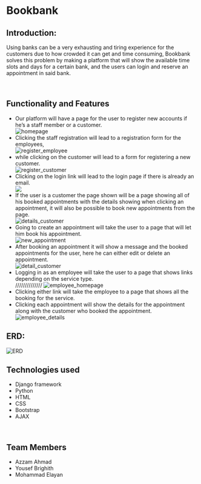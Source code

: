 # Bookbank
<h2> Introduction: </h2>
<p>
Using banks can be a very exhausting and tiring experience for the customers due to how crowded it can get and time consuming,
  Bookbank solves this problem by making a platform that will show the available time slots and days for a certain bank,
  and the users can login and reserve an appointment in said bank.
</p>
<br>
<h2>Functionality and Features</h2>
<ul>
  <li>Our platform will have a page for the user to register new accounts if he’s a staff member or a customer.</li>
  <img src="https://github.com/mhmd3397/BookBank/blob/main/wireframepics/homepage.png" alt="homepage">
  <li>Clicking the staff registration will lead to a registration form for the employees,</li>
  <img src="https://github.com/mhmd3397/BookBank/blob/main/wireframepics/employee%20register.png" alt="register_employee">
  <br>
  <li>while clicking on the customer will lead to a form for registering a new customer.</li>
  <img src="https://github.com/mhmd3397/BookBank/blob/main/wireframepics/customer%20register.png" alt="register_customer">
  <li>Clicking on the login link will lead to the login page if there is already an email.</li>
  <img src="https://github.com/mhmd3397/BookBank/blob/main/wireframepics/login.png" alt"login">
  <li>If the user is a customer the page shown will be a page showing all of his booked appointments with the details showing when clicking an appointment,
    it will also be possible to book new appointments from the page.
</li>
  <img src="https://github.com/mhmd3397/BookBank/blob/main/wireframepics/user%20homapage.png" alt="details_customer">
  <li>Going to create an appointment will take the user to a page that will let him book his appointment.</li>
  <img src="https://github.com/mhmd3397/BookBank/blob/main/wireframepics/new%20appointment.png" alt="new_appointment">
  <li>After booking an appointment it will show a message and the booked appointments for the user, here he can either edit or delete an appointment.</li>
  <img src="https://github.com/mhmd3397/BookBank/blob/main/wireframepics/user%20homapage.png" alt="detail_customer">
  <li>Logging in as an employee will take the user to a page that shows links depending on the service type.</li>//////////////
  <img src="https://github.com/mhmd3397/BookBank/blob/main/wireframepics/employee%20home%20page.png" alt="employee_homepage">
  <li>Clicking either link will take the employee to a page that shows all the booking for the service.</li>
  <li>Clicking each appointment will show the details for the appointment along with the customer who booked the appointment.</li>
  <img src="https://github.com/mhmd3397/BookBank/blob/main/wireframepics/employee%20booking%20details.png" alt="employee_details">
</ul>
<h2>ERD:</h2>
<img src="https://github.com/mhmd3397/BookBank/blob/main/wireframepics/ERD.png" alt="ERD">
<br>
<h2>Technologies used</h2>
<ul>
  <li>Django framework</li>
  <li>Python</li>
  <li>HTML</li>
  <li>CSS</li>
  <li>Bootstrap</li>
  <li>AJAX</li>
</ul>
<br>
<h2>Team Members</h2>
<ul>
  <li>Azzam Ahmad</li>
  <li>Yousef Brighith</li>
  <li>Mohammad Elayan</li>
</ul>
